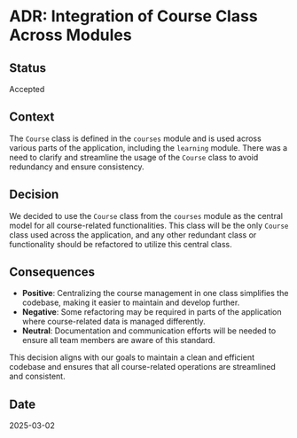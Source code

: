 # ADR: Integration of Course Class Across Modules

## Status
Accepted

## Context
The `Course` class is defined in the `courses` module and is used across various parts of the application, including the `learning` module. There was a need to clarify and streamline the usage of the `Course` class to avoid redundancy and ensure consistency.

## Decision
We decided to use the `Course` class from the `courses` module as the central model for all course-related functionalities. This class will be the only `Course` class used across the application, and any other redundant class or functionality should be refactored to utilize this central class.

## Consequences
- **Positive**: Centralizing the course management in one class simplifies the codebase, making it easier to maintain and develop further.
- **Negative**: Some refactoring may be required in parts of the application where course-related data is managed differently.
- **Neutral**: Documentation and communication efforts will be needed to ensure all team members are aware of this standard.

This decision aligns with our goals to maintain a clean and efficient codebase and ensures that all course-related operations are streamlined and consistent.

## Date
2025-03-02
